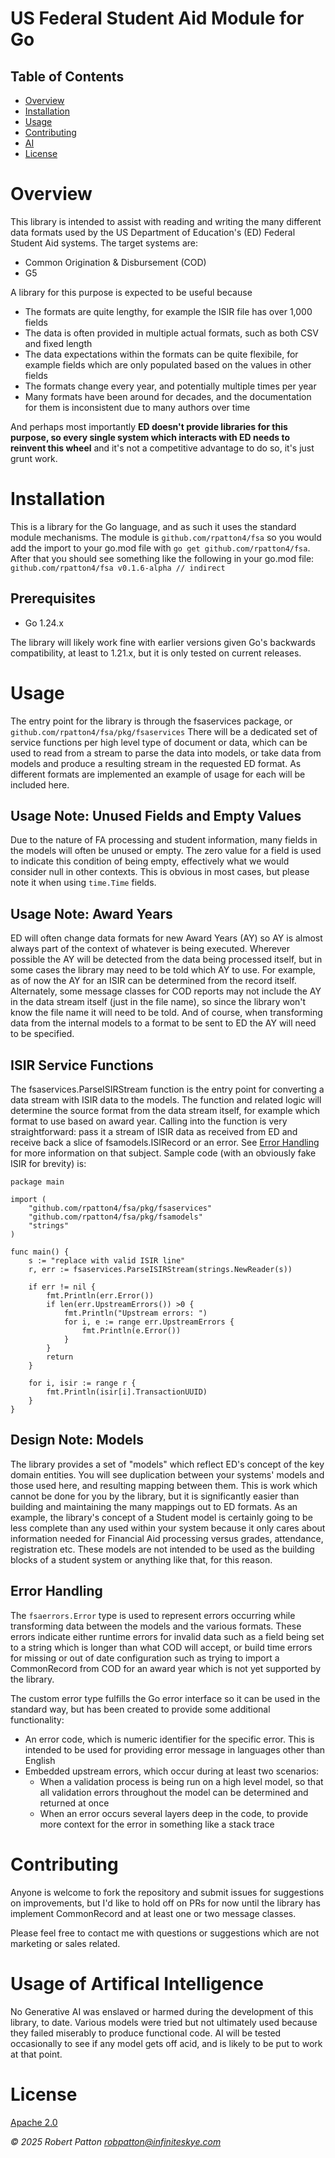 # US Federal Student Aid Module for Go
## Table of Contents
- [Overview](#overview)
- [Installation](#installation)
- [Usage](#usage)
- [Contributing](#contributing)
- [AI](#usage-of-artifical-intelligence)
- [License](#license)

# Overview
This library is intended to assist with reading and writing the many different data formats
used by the US Department of Education's (ED) Federal Student Aid systems.  The target systems are:
- Common Origination & Disbursement (COD)
- G5

A library for this purpose is expected to be useful because

- The formats are quite lengthy, for example the ISIR file has over 1,000 fields
- The data is often provided in multiple actual formats, such as both CSV and fixed length
- The data expectations within the formats can be quite flexibile, for example fields which are only populated based on the values in other fields
- The formats change every year, and potentially multiple times per year
- Many formats have been around for decades, and the documentation for them is inconsistent due to many authors over time

And perhaps most importantly **ED doesn't provide libraries for this purpose, so every single system which interacts with ED needs to reinvent this wheel**
and it's not a competitive advantage to do so, it's just grunt work.



# Installation
This is a library for the Go language, and as such it uses the standard module mechanisms.
The module is `github.com/rpatton4/fsa` so you would add the import to your go.mod file
with `go get github.com/rpatton4/fsa`. After that you should see something like the
following in your go.mod file: `github.com/rpatton4/fsa v0.1.6-alpha // indirect`

## Prerequisites
- Go 1.24.x

The library will likely work fine with earlier versions given Go's backwards compatibility, at least to 1.21.x,
but it is only tested on current releases.

# Usage
The entry point for the library is through the fsaservices package, or `github.com/rpatton4/fsa/pkg/fsaservices`
There will be a dedicated set of service functions per high level type of document or data, which can be used to
read from a stream to parse the data into models, or take data from models and produce a resulting stream
in the requested ED format. As different formats are implemented an example of usage for each
will be included here.

## Usage Note: Unused Fields and Empty Values
Due to the nature of FA processing and student information, many fields in the models
will often be unused or empty.  The zero value for a field is used to indicate this condition
of being empty, effectively what we would consider null in other contexts. This is 
obvious in most cases, but please note it when using `time.Time` fields.

## Usage Note: Award Years
ED will often change data formats for new Award Years (AY) so AY is almost always part of
the context of whatever is being executed.  Wherever possible the AY will be detected
from the data being processed itself, but in some cases the library may need to be told
which AY to use. For example, as of now the AY for an ISIR can be determined from the record
itself.  Alternately, some message classes for COD reports may not include the AY in the
data stream itself (just in the file name), so since the library won't know the file name
it will need to be told. And of course, when transforming data from the internal models to
a format to be sent to ED the AY will need to be specified.

## ISIR Service Functions
The fsaservices.ParseISIRStream function is the entry point for converting a data stream with ISIR data
to the models.  The function and related logic will determine the source format from the data
stream itself, for example which format to use based on award year. Calling into the function is
very straightforward: pass it a stream of ISIR data as received from ED and receive back a slice
of fsamodels.ISIRecord or an error. See [Error Handling](#error-handling) for more information on that
subject. Sample code (with an obviously fake ISIR for brevity) is:
```aiignore
package main

import (
    "github.com/rpatton4/fsa/pkg/fsaservices"
    "github.com/rpatton4/fsa/pkg/fsamodels"
    "strings"
)

func main() {
    s := "replace with valid ISIR line"
    r, err := fsaservices.ParseISIRStream(strings.NewReader(s))
    
    if err != nil {
        fmt.Println(err.Error())
        if len(err.UpstreamErrors()) >0 {
            fmt.Println("Upstream errors: ")
            for i, e := range err.UpstreamErrors {
                fmt.Println(e.Error())
            }
        }
        return
    }
    
    for i, isir := range r {
        fmt.Println(isir[i].TransactionUUID)
    }
}
```

## Design Note: Models
The library provides a set of "models" which reflect ED's concept of the key domain entities.
You will see duplication between your systems' models and those used here, and
resulting mapping between them. This is work which cannot be done for you by the library,
but it is significantly easier than building and maintaining the many mappings out to ED formats.
As an example, the library's concept of a Student model is certainly going to be less complete than
any used within your system because it only cares about information needed for Financial Aid processing versus grades,
attendance, registration etc. These models are not intended to be used as the building blocks
of a student system or anything like that, for this reason.

## Error Handling
The `fsaerrors.Error` type is used to represent errors occurring while transforming data between the models 
and the various formats.  These errors indicate either runtime errors for invalid data such as a field being set to a string
which is longer than what COD will accept, or build time errors for missing or out of date configuration such 
as trying to import a CommonRecord from COD for an award year which is not yet supported by the library.

The custom error type fulfills the Go error interface so it can be used in the standard way, but has been
created to provide some additional functionality:

- An error code, which is numeric identifier for the specific error.  This is intended to be used for providing error message in languages other than English
- Embedded upstream errors, which occur during at least two scenarios:
  - When a validation process is being run on a high level model, so that all validation errors throughout the model can be determined and returned at once
  - When an error occurs several layers deep in the code, to provide more context for the error in something like a stack trace

# Contributing
Anyone is welcome to fork the repository and submit issues for suggestions on improvements, but I'd like to
hold off on PRs for now until the library has implement CommonRecord and at least one or two message classes.

Please feel free to contact me with questions or suggestions which are not marketing or sales related.

# Usage of Artifical Intelligence
No Generative AI was enslaved or harmed during the development of this library, to date.
Various models were tried but not ultimately used because they failed miserably to produce
functional code. AI will be tested occasionally to see if any model gets off acid, and is likely to be put to work at that point.


# License
[Apache 2.0](https://www.apache.org/licenses/LICENSE-2.0)

*© 2025 Robert Patton robpatton@infiniteskye.com*
